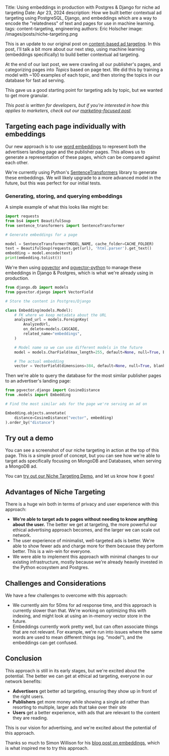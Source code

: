 Title: Using embeddings in production with Postgres & Django for niche ad targeting
Date: Apr 23, 2024
description: How we built better contextual ad targeting using PostgreSQL, Django, and embeddings which are a way to encode the "relatedness" of text and pages for use in machine learning.
tags: content-targeting, engineering
authors: Eric Holscher
image: /images/posts/niche-targeting.png

This is an update to our original post on [content-based ad targeting](https://www.ethicalads.io/blog/2022/11/a-new-approach-to-content-based-targeting-for-advertising/).
In this post, I'll talk a bit more about our next step, using machine learning (embeddings specifically) to build better contextual ad targeting.

At the end of our last post,
we were crawling all our publisher's pages,
and categorizing pages into _Topics_ based on page text.
We did this by training a model with ~100 examples of each topic,
and then storing the topics in our database for fast ad serving.

This gave us a good starting point for targeting ads by topic,
but we wanted to get more granular.

*This post is written for developers, but if you're interested in how this applies to marketers, check out our
[marketing-focused post]({filename}../posts/2024-niche-ad-targeting.md).*

## Targeting each page individually with embeddings

Our new approach is to use [word embeddings](https://en.wikipedia.org/wiki/Word_embedding) to represent both the advertisers landing page and the publisher pages.
This allows us to generate a representation of these pages,
which can be compared against each other.

We're currently using Python's [SentenceTransformers](https://www.sbert.net/) library to generate these embeddings.
We will likely upgrade to a more advanced model in the future,
but this was perfect for our initial tests.

### Generating, storing, and querying embeddings

A simple example of what this looks like might be:

```python
import requests
from bs4 import BeautifulSoup
from sentence_transformers import SentenceTransformer

# Generate embeddings for a page

model = SentenceTransformer(MODEL_NAME, cache_folder=CACHE_FOLDER)
text = BeautifulSoup(requests.get(url), 'html.parser').get_text()
embedding = model.encode(text)
print(embedding.tolist())
```

We're then using [pgvector](https://github.com/pgvector/pgvector) and [pgvector-python](https://github.com/pgvector/pgvector-python) to manage these embeddings in Django & Postgres,
which is what we're already using in production.

```python
from django.db import models
from pgvector.django import VectorField

# Store the content in Postgres/Django

class Embedding(models.Model):
    # FK where we keep metadata about the URL
    analyzed_url = models.ForeignKey(
        AnalyzedUrl,
        on_delete=models.CASCADE,
        related_name="embeddings",
    )

    # Model name so we can use different models in the future
    model = models.CharField(max_length=255, default=None, null=True, blank=True)

    # The actual embedding
    vector = VectorField(dimensions=384, default=None, null=True, blank=True)
```

Then we're able to query the database for the most similar publisher pages to an advertiser's landing page:

```python
from pgvector.django import CosineDistance
from .models import Embedding

# Find the most similar ads for the page we're serving an ad on

Embedding.objects.annotate(
    distance=CosineDistance("vector", embedding)
).order_by("distance")

```

## Try out a demo

You can see a screenshot of our niche targeting in action at the top of this page.
This is a simple proof of concept,
but you can see how we're able to target ads specifically focusing on MongoDB and Databases,
when serving a MongoDB ad.

You can [try out our Niche Targeting Demo](https://www.ethicalads.io/advertisers/similar-pages/?url=https%3A%2F%2Fwww.mongodb.com%2Fatlas),
and let us know how it goes!

## Advantages of Niche Targeting

There is a huge win both in terms of privacy and user experience with this approach:

* **We're able to target ads to pages without needing to know anything about the user.** The better we get at targeting, the more powerful our ethical advertising approach becomes, and the larger we can scale out network.
* The user experience of minimalist, well-targeted ads is better. We're able to show fewer ads and charge more for them because they perform better. This is a win-win for everyone.
* We were able to implement this approach with minimal changes to our existing infrastructure, mostly because we're already heavily invested in the Python ecosystem and Postgres.

## Challenges and Considerations

We have a few challenges to overcome with this approach:

* We currently aim for 50ms for ad response time, and this approach is currently slower than that. We're working on optimizing this with indexing, and might look at using an in-memory vector store in the future.
* Embeddings currently work pretty well, but can often associate things that are not relevant. For example, we're run into issues where the same words are used to mean different things (eg. "model"), and the embeddings can get confused.

## Conclusion

This approach is still in its early stages, but we're excited about the potential.
The better we can get at ethical ad targeting,
everyone in our network benefits:

* **Advertisers** get better ad targeting, ensuring they show up in front of the right users.
* **Publishers** get more money while showing a single ad rather than resorting to multiple, larger ads that take over their site
* **Users** get a better experience, with ads that are relevant to the content they are reading.

This is our vision for advertising,
and we're excited about the potential of this approach.

Thanks so much to Simon Willison for his [blog post on embeddings](https://simonwillison.net/2023/Oct/23/embeddings/),
which is what inspired me to try this approach.
